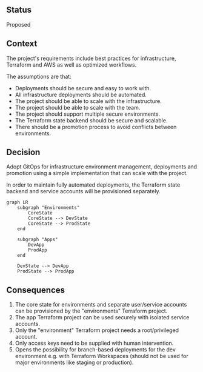 ## Status
Proposed

## Context
The project's requirements include best practices for infrastructure, Terraform and AWS as well as optimized workflows. 

The assumptions are that:

- Deployments should be secure and easy to work with.
- All infrastructure deployments should be automated.
- The project should be able to scale with the infrastructure.
- The project should be able to scale with the team.
- The project should support multiple secure environments.
- The Terraform state backend should be secure and scalable.
- There should be a promotion process to avoid conflicts between environments.

## Decision

Adopt GitOps for infrastructure environment management, deployments and promotion using a simple implementation that can scale with the project. 

In order to maintain fully automated deployments, the Terraform state backend and service accounts will be provisioned separately.

```mermaid
graph LR
    subgraph "Environments"
        CoreState
        CoreState --> DevState
        CoreState --> ProdState
    end

    subgraph "Apps"
        DevApp
        ProdApp
    end

    DevState --> DevApp
    ProdState --> ProdApp
```


## Consequences

1. The core state for environments and separate user/service accounts can be provisioned by the "environments" Terraform project. 
2. The app Terraform project can be used securely with isolated service accounts.
3. Only the "environment" Terraform project needs a root/privileged account.
4. Only access keys need to be supplied with human intervention.
5. Opens the possibility for branch-based deployments for the dev environment e.g. with Terraform Workspaces (should not be used for major environments like  staging or production).

